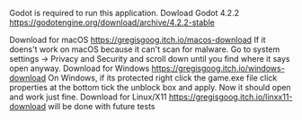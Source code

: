 Godot is required to run this application.
Dowload Godot 4.2.2 https://godotengine.org/download/archive/4.2.2-stable

Download for macOS https://gregisgoog.itch.io/macos-download
If it doens't work on macOS because it can't scan for malware. Go to system settings -> Privacy and Security and scroll down until you find where it says open anyway.
Download for Windows https://gregisgoog.itch.io/windows-download
On Windows, if its protected right click the game.exe file click properties at the bottom tick the unblock box and apply. Now it should open and work just fine.
Download for Linux/X11 https://gregisgoog.itch.io/linxx11-download
will be done with future tests
